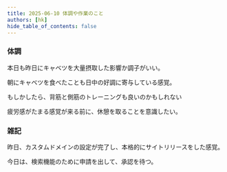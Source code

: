 ```yaml
---
title: 2025-06-10 体調や作業のこと
authors: [hk]
hide_table_of_contents: false
---
```


### 体調

本日も昨日にキャベツを大量摂取した影響か調子がいい。

朝にキャベツを食べたことも日中の好調に寄与している感覚。

もしかしたら、背筋と側筋のトレーニングも良いのかもしれない

疲労感がたまる感覚が来る前に、休憩を取ることを意識したい。

<!-- truncate -->

### 雑記

昨日、カスタムドメインの設定が完了し、本格的にサイトリリースをした感覚。

今日は、検索機能のために申請を出して、承認を待つ。